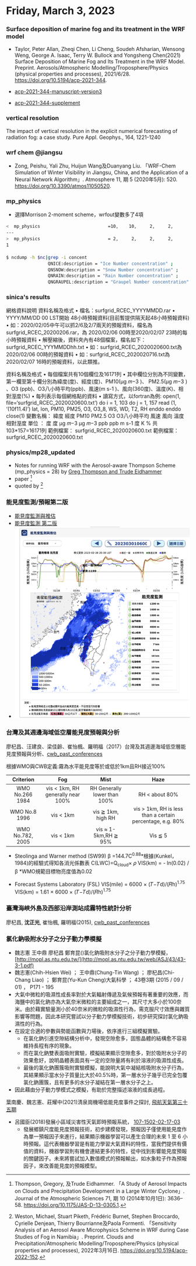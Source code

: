 # Friday, March 3, 2023

### Surface deposition of marine fog and its treatment in the WRF model

- Taylor, Peter Allan, Zheqi Chen, Li Cheng, Soudeh Afsharian, Wensong Weng, George A. Isaac, Terry W. Bullock and Yongsheng Chen(2021) Surface Deposition of Marine Fog and Its Treatment in the WRF Model. Preprint. Aerosols/Atmospheric Modelling/Troposphere/Physics (physical properties and processes), 2021/6/28. https://doi.org/10.5194/acp-2021-344.

- [acp-2021-344-manuscript-version3](https://acp.copernicus.org/preprints/acp-2021-344/acp-2021-344-manuscript-version3.pdf)
- [acp-2021-344-supplement](https://acp.copernicus.org/preprints/acp-2021-344/acp-2021-344-supplement.pdf)

### vertical resolution

The impact of vertical resolution in the explicit numerical forecasting of radiation fog: a case study. Pure Appl. Geophys., 164, 1221-1240

### wrf chem @jiangsu

- Zong, Peishu, Yali Zhu, Huijun Wang及Duanyang Liu. 「WRF-Chem Simulation of Winter Visibility in Jiangsu, China, and the Application of a Neural Network Algorithm」. Atmosphere 11, 期 5 (2020年5月): 520. https://doi.org/10.3390/atmos11050520.

### mp_physics

- 選擇Morrison 2-moment scheme，wrfout變數多了4項

```bash
<  mp_physics                          =10,    10,     2,     2,
---
>  mp_physics                          = 2,     2,     2,     2,
1

$ ncdump -h $nc|grep -i concent
                QNICE:description = "Ice Number concentration" ;
                QNSNOW:description = "Snow Number concentration" ;
                QNRAIN:description = "Rain Number concentration" ;
                QNGRAUPEL:description = "Graupel Number concentration" ;
```

### sinica's results

網格資料說明
資料名稱及格式
• 檔名：surfgrid_RCEC_YYYYMMDD.rar
• YYYY/MM/DD 00 LST開始 48小時預報資料(目前暫提供隔天起48小時預報資料)
• 如：2020/02/05中午可以抓2/6及2/7兩天的預報資料，檔名為surfgrid_RCEC_20200206.rar，為
2020/02/06 00時至2020/02/07 23時的每小時預報資料
• 解壓縮後，資料夾內有48個檔案，檔名如下：surfgrid_RCEC_YYYMMDDhh.txt
• 如：surfgrid_RCEC_2020020600.txt為2020/02/06 00時的預報資料
• 如：surfgrid_RCEC_2020020716.txt為2020/02/07 16時的預報資料，以此類推。

資料名稱及格式
• 每個檔案共有10個欄位及16171列
• 其中欄位分別為不同變數，第一欄至第十欄分別為緯度(度)、經度(度)、PM10(μg 𝑚−3
)、
PM2.5(μg 𝑚−3
) 、O3
(ppb)、O3八小時平均(ppb)、風速(m s-1
)、風向(360度)、溫度(K)、相
對溼度(%)
• 每列表示每個網格點的資料
• 讀寫方式，以fortran為例:
open(1, file=‘surfgrid_RCEC_2020020600.txt’)
do i = 1, 103
do j = 1, 157
read (1, ‘(10f11.4)’) lat, lon, PM10, PM25, O3, O3_8, WS, WD, T2, RH
enddo
enddo
close(1)
變數名稱： 緯度 經度 PM10 PM2.5 O3
O3八小時平均 風速 風向 溫度 相對溼度
單位 ： 度 度 μg 𝑚−3 μg 𝑚−3 ppb ppb m s-1 度 K %
共103*157=16171列
範例檔案： surfgrid_RCEC_2020020600.txt
範例檔案： surfgrid_RCEC_2020020600.txt

### physics/mp28_updated

- Notes for running WRF with the Aerosol-aware Thompson Scheme (mp_physics = 28) by [Greg Thompson and Trude Eidhammer](https://www2.mmm.ucar.edu/wrf/users/physics/mp28_updated.html)
- paper [^2]
- quoted by [^1]

[^1]: Weston, Michael, Stuart Piketh, Frédéric Burnet, Stephen Broccardo, Cyrielle Denjean, Thierry Bourrianne及Paola Formenti. 「Sensitivity Analysis of an Aerosol Aware Microphysics Scheme in WRF during Case Studies of Fog in Namibia」. Preprint. Clouds and Precipitation/Atmospheric Modelling/Troposphere/Physics (physical properties and processes), 2022年3月16日. https://doi.org/10.5194/acp-2022-152.
[^2]: Thompson, Gregory, 及Trude Eidhammer. 「A Study of Aerosol Impacts on Clouds and Precipitation Development in a Large Winter Cyclone」. Journal of the Atmospheric Sciences 71, 期 10 (2014年10月1日): 3636–58. https://doi.org/10.1175/JAS-D-13-0305.1.


### 能見度監測/預報第二版

- [能見度監測與推估](https://watch.ncdr.nat.gov.tw/watch_vis_v2)
- [能見度監測 第二版](https://watch.ncdr.nat.gov.tw/watch_vis)
- ![](../attachments/2023-03-03-10.09.37.png)

### 台灣及其週邊海域低空層能見度預報與分析

廖杞昌、汪建良、梁佳齡、崔怡楓、羅明福（2017）台灣及其週邊海域低空層能見度預報與分析、[cwb_past_conferences]( https://conf.cwb.gov.tw/media/cwb_past_conferences/106/2017_ppt/A2/A2-16-0945中央氣象局.pdf)

根據WMO與CWB定義:霧為水平能見度等於或低於1km且RH接近100%

Criterion|Fog|Mist|Haze
|:-:|:-:|:-:|:-:|
WMO No.266 1984|vis < 1km, RH generally near 100%|RH Generally lower than 100% | RH < about 80%
WMO No.8 1996|vis < 1km|vis ≧ 1km, high RH|vis > 1km, RH is less than a certain percentage, e.g. 80%
WMO No.782, 2005|vis < 1km|vis ≈ 1-5km,RH ≧ 95% |Vis ≦ 5

- Steolinga and Warner method (SW99)
  β =144.7C<sup>0.88</sup>*根據(Kunkel，1984)的經驗式得知各消光係數表
  C(LWC)=Q<sub>cloud</sub>× 𝜌
  VIS(km) = - ln(0.02) / β *WMO規範目標物亮度值為0.02

- Forecast Systems Laboratory (FSL)
  VIS(mile) = 6000 × (𝑇−𝑇d)/(𝑅h)<sup>1.75</sup>
  VIS(km) = 1.61 × 6000 × (𝑇−𝑇d)/(𝑅h)<sup>1.75</sup>

### 臺灣海峽外島及西部沿岸測站成霧特性統計分析

廖杞昌, **沈正光**, 崔怡楓, 羅明福(2015), [cwb_past_conferences](https://conf.cwb.gov.tw/media/cwb_past_conferences/104/2015_ppt/Session%206/6-11-臺灣海峽外島及西部沿岸測站成霧特性統計分析.pdf)

### 氯化鈉吸附水分子之分子動力學模擬

- 魏志憲 王中鼎 廖杞昌 鄭育昆()氯化鈉吸附水分子之分子動力學模擬，[http://mopl.as.ntu.edu.tw/](http://mopl.as.ntu.edu.tw/web/ASJ/43/43-3-1.pdf)
- 魏志憲(Chih-Hsien Wei) ； 王中鼎(Chung-Tin Wang) ； 廖杞昌(Chi-Chang Liao) ； 鄭育昆(Yu-Kun Cheng)大氣科學 ； 43卷3期 (2015 / 09 / 01) ， P171 - 195
- 大氣中微粒的吸濕性成長率對於大氣輻射傳遞及氣候預報有著重要的效應，而海鹽中的氯化鈉亦為大氣奈米微粒的主要組成之一，其尺寸大多小於100奈米。由於藉實驗量測小於40奈米的微粒的吸濕性行為，需克服尺寸效應與雜質影響等問題，因此本研究嘗試以分子動力學模擬技術，初步研究探討氯化鈉吸濕性的行為。
- 在設定合適的參數與勢能函數與力場後，依序進行三組模擬實驗。
  - 在氯化鈉引進空隙結構分析中，發現空隙愈多，固態晶體的結構愈不容易維持長程有序的現象。
  - 而在氯化鈉雙表面吸附實驗，模擬結果顯示空隙愈多，對於吸附水分子的效果愈好，說明晶體表面具有一定的空隙量將有利於溶液的吸濕性成長。
  - 最後的氯化鈉團簇吸附實驗模擬，能說明大氣中凝結核吸附水分子行為，其結果顯示當水分子質量比大於40.5%時，第一層水分子幾乎已完全包覆氯化鈉團簇，且有更多的水分子凝結在第一層水分子之上。
- 因此藉由分子動力學模式之模擬，有助於完整描述溶液的成長過程。

葉南慶、魏志憲、莊耀中(2021)清泉崗機場低能見度事件之探討, [飛航天氣第三十五期](http://www.aeromet.org.tw/chinese/aeromet/aw035/aw035-1.pdf)

- 呂國臣(2018)發展小區域災害性天氣即時預報系統， [107-1502-02-17-03](https://www.itdr.tw/dispPageBox/getFile/GetView.aspx?FileLocation=PJ-SITEVC%5CFiles%5CPrjFiles%5C199%5C&FileFullName=%E7%B2%BE%E7%B0%A1%E5%A0%B1%E5%91%8A.pdf&FileName=SR5975108630r7ubv.PDF)
  - 發展鄉鎮尺度能見度預報技術，初步建模發現，預報因子僅使用能見度作為單一預報因子來進行，結果顯示機器學習可以產生合理的未來 1 至 6 小時預報。這代表機器學習是有能力學習大氣資料的特性，當我們提供有價值的資料，機器學習則有機會連結更多的特性，從中找到影響能見度預報的關鍵因子。未來將嘗試加入數值模式的預報輸出，如水象粒子作為預報因子，來改善能見度的預報模型。
